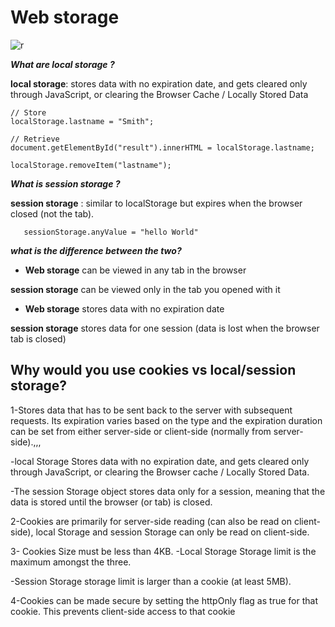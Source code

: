 # Web storage

![r](http://daily-experiences.com/wp-content/uploads/2014/05/web-storage-vs-cookies-3.jpg)

***What are local storage ?***

   **local storage**: stores data with no expiration date, and gets cleared only through JavaScript, or clearing the Browser Cache / Locally Stored Data

```
// Store
localStorage.lastname = "Smith";

// Retrieve
document.getElementById("result").innerHTML = localStorage.lastname;

localStorage.removeItem("lastname");
```


   ***What is session storage ?***

  **session storage** : similar to localStorage but expires when the browser closed (not the tab).


  ```
     sessionStorage.anyValue = "hello World"
  ```

***what is the difference between the two?***
 * **Web storage** can be viewed in any tab in the browser

 **session storage** can be viewed only in the tab you opened with it

 * **Web storage** stores data with no expiration date

 **session storage** stores data for one session (data is lost when the browser tab is closed)

 ## Why would you use cookies vs local/session storage?



 1-Stores data that has to be sent back to the server with subsequent requests. Its expiration varies based on the type and the expiration duration can be set from either server-side or client-side (normally from server-side).,,,

 -local Storage Stores data with no expiration date, and gets cleared only through JavaScript, or clearing the Browser cache / Locally Stored Data.

-The session Storage object stores data only for a session, meaning that the data is stored until the browser (or tab) is closed.

 2-Cookies are primarily for server-side reading (can also be read on client-side), local Storage and session Storage can only be read on client-side.

 3- Cookies Size must be less than 4KB.
 -Local Storage Storage limit is the maximum amongst the three.

 -Session Storage storage limit is larger than a cookie (at least 5MB).

 4-Cookies can be made secure by setting the httpOnly flag as true for that cookie. This prevents client-side access to that cookie
